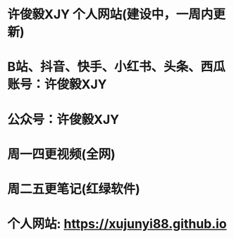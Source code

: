 # 许俊毅XJY 个人网站(建设中，一周内更新)

# B站、抖音、快手、小红书、头条、西瓜账号：许俊毅XJY
# 公众号：许俊毅XJY
# 周一四更视频(全网)
# 周二五更笔记(红绿软件)
# 个人网站: https://xujunyi88.github.io

